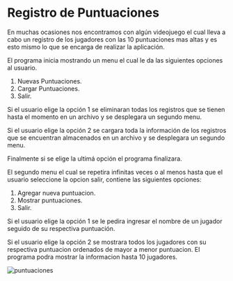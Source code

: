 # Registro de Puntuaciones

En muchas ocasiones nos encontramos con algún videojuego el cual lleva a cabo un registro de los jugadores con las 10 puntuaciones mas altas y es esto mismo lo que se encarga de realizar la aplicación.

El programa inicia mostrando un menu el cual le da las siguientes opciones al usuario.

1. Nuevas Puntuaciones.
1. Cargar Puntuaciones.
1. Salir.

Si el usuario elige la opción 1 se eliminaran todas los registros que se tienen hasta el momento en un archivo y se desplegara un segundo menu.

Si el usuario elige la opción 2 se cargara toda la información de los registros que se encuentran almacenados en un archivo y se desplegara un segundo menu.

Finalmente si se elige la ultimá opción el programa finalizara.

El segundo menu el cual se repetira infinitas veces o al menos hasta que el usuario seleccione la opcion salir, contiene las siguientes opciones:

1. Agregar nueva puntuacion.
2. Mostrar puntuaciones.
3. Salir.

Si el usuario elige la opción 1 se le pedira ingresar el nombre de un jugador seguido de su respectiva puntuación.

Si el usuario elige la opción 2 se mostrara todos los jugadores con su respectiva puntuacion ordenados de mayor a menor puntuacion. El programa podra mostrar la informacion hasta 10 jugadores.

![puntuaciones](https://www.neoteo.com/wp-content/uploads/2013/07/F262-758x515.jpg)
